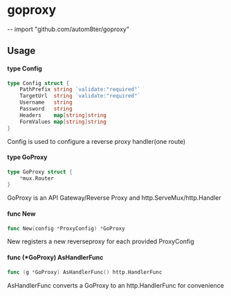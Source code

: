 # goproxy
--
    import "github.com/autom8ter/goproxy"


## Usage

#### type Config

```go
type Config struct {
	PathPrefix string `validate:"required"`
	TargetUrl  string `validate:"required"`
	Username   string
	Password   string
	Headers    map[string]string
	FormValues map[string]string
}
```

Config is used to configure a reverse proxy handler(one route)

#### type GoProxy

```go
type GoProxy struct {
	*mux.Router
}
```

GoProxy is an API Gateway/Reverse Proxy and http.ServeMux/http.Handler

#### func  New

```go
func New(config *ProxyConfig) *GoProxy
```
New registers a new reverseproxy for each provided ProxyConfig

#### func (*GoProxy) AsHandlerFunc

```go
func (g *GoProxy) AsHandlerFunc() http.HandlerFunc
```
AsHandlerFunc converts a GoProxy to an http.HandlerFunc for convenience

#### func (*GoProxy) GetProxy

```go
func (g *GoProxy) GetProxy(prefix string) *httputil.ReverseProxy
```
GetProxy returns the reverse proxy with the registered prefix

#### func (*GoProxy) ModifyRequests

```go
func (g *GoProxy) ModifyRequests(middleware middleware.RequestWare)
```
ModifyResponses takes a Request Middleware function, traverses each registered
reverse proxy, and modifies the http request it sends to its target prior to
sending

#### func (*GoProxy) ModifyResponses

```go
func (g *GoProxy) ModifyResponses(middleware middleware.ResponseWare)
```
ModifyResponses takes a Response Middleware function, traverses each registered
reverse proxy, and modifies the http response it sends to the client

#### func (*GoProxy) ModifyRouter

```go
func (g *GoProxy) ModifyRouter(middleware middleware.RouterWare)
```
ModifyRouter takes a router middleware function and wraps the proxies router

#### func (*GoProxy) ModifyTransport

```go
func (g *GoProxy) ModifyTransport(middleware middleware.TransportWare)
```
ModifyResponses takes a Transport Middleware function, traverses each registered
reverse proxy, and modifies the http roundtripper it uses

#### func (*GoProxy) Proxies

```go
func (g *GoProxy) Proxies() map[string]*httputil.ReverseProxy
```
Proxies returns all registered reverse proxies as a map of prefix:reverse proxy

#### func (*GoProxy) WalkPaths

```go
func (g *GoProxy) WalkPaths(fns ...mux.WalkFunc) error
```
WalkPaths walks registered mux paths and modifies them

#### type ProxyConfig

```go
type ProxyConfig struct {
	Configs []*Config
}
```

ProxyConfig configures the entire reverse proxy
